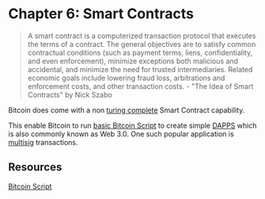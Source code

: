 # Chapter 6: Smart Contracts

> A smart contract is a computerized transaction protocol that executes
  the terms of a contract. The general objectives are to satisfy common
  contractual conditions (such as payment terms, liens, confidentiality,
  and even enforcement), minimize exceptions both malicious and
  accidental, and minimize the need for trusted intermediaries. Related
  economic goals include lowering fraud loss, arbitrations and
  enforcement costs, and other transaction costs. - "The Idea of Smart Contracts" by Nick Szabo
  
  Bitcoin does come with a non [turing complete](https://simple.wikipedia.org/wiki/Turing_complete) Smart Contract capability.
  
  This enable Bitcoin to run [basic Bitcoin Script](https://en.bitcoin.it/wiki/Script) to create simple [DAPPS](https://www.coindesk.com/information/what-is-a-decentralized-application-dapp/) which is also commonly known as Web 3.0. One such popular application is [multisig](https://en.bitcoin.it/wiki/Multisignature) transactions.
  
  ## Resources
  
  [Bitcoin Script](https://bitcoin.org/en/developer-guide#transactions)
